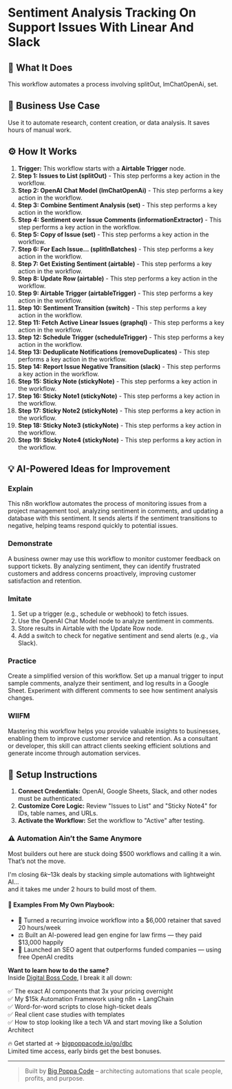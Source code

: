 # Sentiment Analysis Tracking On Support Issues With Linear And Slack

## 🚀 What It Does
This workflow automates a process involving splitOut, lmChatOpenAi, set.

## 💼 Business Use Case
Use it to automate research, content creation, or data analysis. It saves hours of manual work.

## ⚙️ How It Works
1.  **Trigger:** This workflow starts with a **Airtable Trigger** node.
2. **Step 1: Issues to List (splitOut)** - This step performs a key action in the workflow.
3. **Step 2: OpenAI Chat Model (lmChatOpenAi)** - This step performs a key action in the workflow.
4. **Step 3: Combine Sentiment Analysis (set)** - This step performs a key action in the workflow.
5. **Step 4: Sentiment over Issue Comments (informationExtractor)** - This step performs a key action in the workflow.
6. **Step 5: Copy of Issue (set)** - This step performs a key action in the workflow.
7. **Step 6: For Each Issue... (splitInBatches)** - This step performs a key action in the workflow.
8. **Step 7: Get Existing Sentiment (airtable)** - This step performs a key action in the workflow.
9. **Step 8: Update Row (airtable)** - This step performs a key action in the workflow.
10. **Step 9: Airtable Trigger (airtableTrigger)** - This step performs a key action in the workflow.
11. **Step 10: Sentiment Transition (switch)** - This step performs a key action in the workflow.
12. **Step 11: Fetch Active Linear Issues (graphql)** - This step performs a key action in the workflow.
13. **Step 12: Schedule Trigger (scheduleTrigger)** - This step performs a key action in the workflow.
14. **Step 13: Deduplicate Notifications (removeDuplicates)** - This step performs a key action in the workflow.
15. **Step 14: Report Issue Negative Transition (slack)** - This step performs a key action in the workflow.
16. **Step 15: Sticky Note (stickyNote)** - This step performs a key action in the workflow.
17. **Step 16: Sticky Note1 (stickyNote)** - This step performs a key action in the workflow.
18. **Step 17: Sticky Note2 (stickyNote)** - This step performs a key action in the workflow.
19. **Step 18: Sticky Note3 (stickyNote)** - This step performs a key action in the workflow.
20. **Step 19: Sticky Note4 (stickyNote)** - This step performs a key action in the workflow.

## 💡 AI-Powered Ideas for Improvement
### Explain
This n8n workflow automates the process of monitoring issues from a project management tool, analyzing sentiment in comments, and updating a database with this sentiment. It sends alerts if the sentiment transitions to negative, helping teams respond quickly to potential issues.

### Demonstrate
A business owner may use this workflow to monitor customer feedback on support tickets. By analyzing sentiment, they can identify frustrated customers and address concerns proactively, improving customer satisfaction and retention.

### Imitate
1. Set up a trigger (e.g., schedule or webhook) to fetch issues.
2. Use the OpenAI Chat Model node to analyze sentiment in comments.
3. Store results in Airtable with the Update Row node.
4. Add a switch to check for negative sentiment and send alerts (e.g., via Slack).

### Practice
Create a simplified version of this workflow. Set up a manual trigger to input sample comments, analyze their sentiment, and log results in a Google Sheet. Experiment with different comments to see how sentiment analysis changes.

### WIIFM
Mastering this workflow helps you provide valuable insights to businesses, enabling them to improve customer service and retention. As a consultant or developer, this skill can attract clients seeking efficient solutions and generate income through automation services.

## 🔧 Setup Instructions
1. **Connect Credentials:** OpenAI, Google Sheets, Slack, and other nodes must be authenticated.
2. **Customize Core Logic:** Review "Issues to List" and "Sticky Note4" for IDs, table names, and URLs.
3. **Activate the Workflow:** Set the workflow to "Active" after testing.

### ⚠️ Automation Ain’t the Same Anymore

Most builders out here are stuck doing $500 workflows and calling it a win.  
That’s not the move.  

I'm closing $6k–$13k deals by stacking simple automations with lightweight AI...  
and it takes me under 2 hours to build most of them.

#### 🧠 Examples From My Own Playbook:
- 🔁 Turned a recurring invoice workflow into a $6,000 retainer that saved 20 hours/week  
- ⚖️ Built an AI-powered lead gen engine for law firms — they paid $13,000 happily  
- 🚀 Launched an SEO agent that outperforms funded companies — using free OpenAI credits  

**Want to learn how to do the same?**  
Inside [Digital Boss Code](https://bigpoppacode.io/go/dbc), I break it all down:

✅ The exact AI components that 3x your pricing overnight  
✅ My $15k Automation Framework using n8n + LangChain  
✅ Word-for-word scripts to close high-ticket deals  
✅ Real client case studies with templates  
✅ How to stop looking like a tech VA and start moving like a Solution Architect  

🔥 Get started at → [bigpoppacode.io/go/dbc](https://bigpoppacode.io/go/dbc)  
Limited time access, early birds get the best bonuses.

---
> Built by [Big Poppa Code](https://bigpoppacode.io) – architecting automations that scale people, profits, and purpose.
